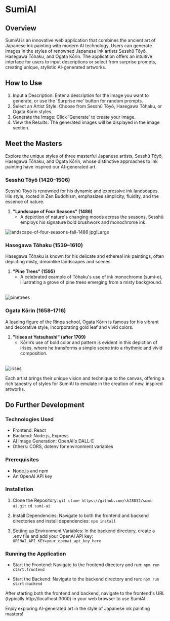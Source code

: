 # SumiAI

## Overview
SumiAI is an innovative web application that combines the ancient art of Japanese ink painting with modern AI technology. Users can generate images in the styles of renowned Japanese ink artists Sesshū Tōyō, Hasegawa Tōhaku, and Ogata Kōrin. The application offers an intuitive interface for users to input descriptions or select from surprise prompts, creating unique, stylistic AI-generated artworks.

## How to Use
1. Input a Description: Enter a description for the image you want to generate, or use the 'Surprise me' button for random prompts.
2. Select an Artist Style: Choose from Sesshū Tōyō, Hasegawa Tōhaku, or Ogata Kōrin styles.
3. Generate the Image: Click 'Generate' to create your image.
4. View the Results: The generated images will be displayed in the image section.

## Meet the Masters

Explore the unique styles of three masterful Japanese artists, Sesshū Tōyō, Hasegawa Tōhaku, and Ogata Kōrin, whose distinctive approaches to ink painting have inspired our AI-generated art.

### Sesshū Tōyō (1420–1506)
Sesshū Tōyō is renowned for his dynamic and expressive ink landscapes. His style, rooted in Zen Buddhism, emphasizes simplicity, fluidity, and the essence of nature. 

1. **"Landscape of Four Seasons" (1486)**
   - A depiction of nature's changing moods across the seasons, Sesshū employs his signature bold brushwork and monochrome ink.
     <br>
   
![landscape-of-four-seasons-fall-1486 jpg!Large](https://github.com/sk28832/sumi-ai/assets/33585911/a9df5479-420e-4e34-a5f9-81bc5af427d3)

### Hasegawa Tōhaku (1539–1610)
Hasegawa Tōhaku is known for his delicate and ethereal ink paintings, often depicting misty, dreamlike landscapes and scenes.

1. **"Pine Trees" (1595)**
   - A celebrated example of Tōhaku's use of ink monochrome (sumi-e), illustrating a grove of pine trees emerging from a misty background.
   <br>

![pinetrees](https://github.com/sk28832/sumi-ai/assets/33585911/00092e6b-20bc-4ab2-9d35-436182977867)

### Ogata Kōrin (1658–1716)
A leading figure of the Rinpa school, Ogata Kōrin is famous for his vibrant and decorative style, incorporating gold leaf and vivid colors.

1. **"Irises at Yatsuhashi" (after 1709)**
   - Kōrin’s use of bold color and pattern is evident in this depiction of irises, where he transforms a simple scene into a rhythmic and vivid composition.
   <br>
   
![irises](https://github.com/sk28832/sumi-ai/assets/33585911/fae77245-b81b-49c3-b9be-52596abcf311)


Each artist brings their unique vision and technique to the canvas, offering a rich tapestry of styles for SumiAI to emulate in the creation of new, inspired artworks.

## Do Further Development

### Technologies Used
- Frontend: React
- Backend: Node.js, Express
- AI Image Generation: OpenAI's DALL-E
- Others: CORS, dotenv for environment variables

### Prerequisites
- Node.js and npm
- An OpenAI API key

### Installation
1. Clone the Repository: 
   ```git clone https://github.com/sk28832/sumi-ai.git```
   ```cd sumi-ai```

2. Install Dependencies: 
   Navigate to both the frontend and backend directories and install dependencies:
   ```npm install```

3. Setting up Environment Variables: 
   In the backend directory, create a .env file and add your OpenAI API key:
   ```OPENAI_API_KEY=your_openai_api_key_here```

### Running the Application
- Start the Frontend: 
  Navigate to the frontend directory and run:
  ```npm run start:frontend```

- Start the Backend: 
  Navigate to the backend directory and run:
  ```npm run start:backend```

After starting both the frontend and backend, navigate to the frontend's URL (typically http://localhost:3000) in your web browser to use SumiAI.

Enjoy exploring AI-generated art in the style of Japanese ink painting masters!
